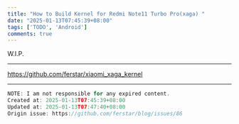 ```yaml
---
title: "How to Build Kernel for Redmi Note11 Turbo Pro(xaga) "
date: "2025-01-13T07:45:39+08:00"
tags: ['TODO', 'Android']
comments: true
---
```


W.I.P.

---

https://github.com/ferstar/xiaomi_xaga_kernel



---

```js
NOTE: I am not responsible for any expired content.
Created at: 2025-01-13T07:45:39+08:00
Updated at: 2025-01-13T07:47:40+08:00
Origin issue: https://github.com/ferstar/blog/issues/86
```
